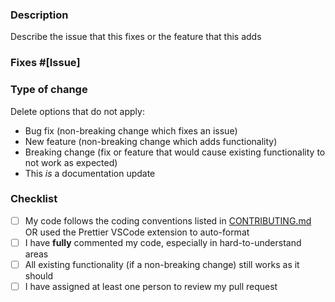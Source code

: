 ### Description

Describe the issue that this fixes or the feature that this adds

### Fixes #[Issue]

### Type of change

Delete options that do not apply:

- Bug fix (non-breaking change which fixes an issue)
- New feature (non-breaking change which adds functionality)
- Breaking change (fix or feature that would cause existing functionality to not work as expected)
- This *is* a documentation update

### Checklist

- [ ] My code follows the coding conventions listed in [CONTRIBUTING.md](https://github.com/MichaelZhao21/tams-club-cal/blob/master/CONTRIBUTING.md) OR used the Prettier VSCode extension to auto-format
- [ ] I have **fully** commented my code, especially in hard-to-understand areas
- [ ] All existing functionality (if a non-breaking change) still works as it should
- [ ] I have assigned at least one person to review my pull request